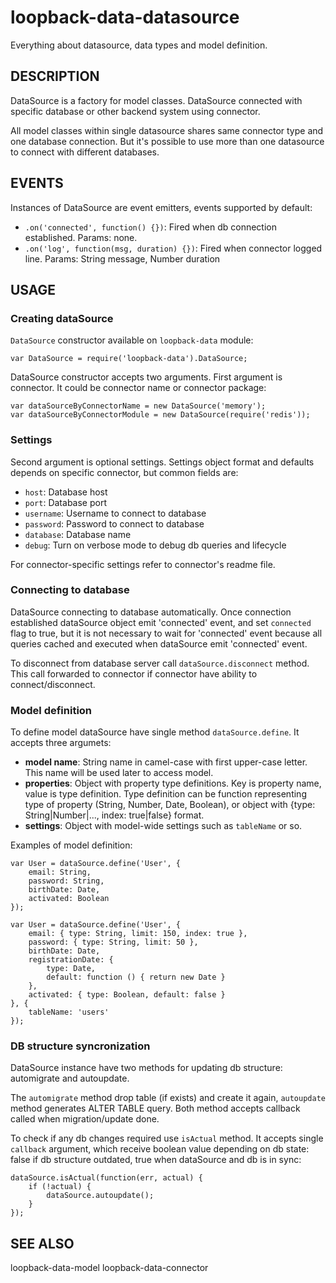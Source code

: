 # loopback-data-datasource

Everything about datasource, data types and model definition.

## DESCRIPTION

DataSource is a factory for model classes. DataSource connected with specific database or other
backend system using connector.

All model classes within single datasource shares same connector type and one database
connection. But it's possible to use more than one datasource to connect with
different databases.

## EVENTS

Instances of DataSource are event emitters, events supported by default:

* `.on('connected', function() {})`:
  Fired when db connection established. Params: none.
* `.on('log', function(msg, duration) {})`:
  Fired when connector logged line. Params: String message, Number duration

## USAGE

### Creating dataSource

`DataSource` constructor available on `loopback-data` module:

    var DataSource = require('loopback-data').DataSource;

DataSource constructor accepts two arguments. First argument is connector. It could be
connector name or connector package:

    var dataSourceByConnectorName = new DataSource('memory');
    var dataSourceByConnectorModule = new DataSource(require('redis'));

### Settings

Second argument is optional settings. Settings object format and defaults
depends on specific connector, but common fields are:

* `host`:
Database host
* `port`:
Database port
* `username`:
Username to connect to database
* `password`:
Password to connect to database
* `database`:
Database name
* `debug`:
Turn on verbose mode to debug db queries and lifecycle

For connector-specific settings refer to connector's readme file.

### Connecting to database

DataSource connecting to database automatically. Once connection established dataSource
object emit 'connected' event, and set `connected` flag to true, but it is not
necessary to wait for 'connected' event because all queries cached and executed
when dataSource emit 'connected' event.

To disconnect from database server call `dataSource.disconnect` method. This call
forwarded to connector if connector have ability to connect/disconnect.

### Model definition

To define model dataSource have single method `dataSource.define`. It accepts three
argumets:

* **model name**:
  String name in camel-case with first upper-case letter. This name will be used
  later to access model.
* **properties**:
  Object with property type definitions. Key is property name, value is type
  definition. Type definition can be function representing type of property
  (String, Number, Date, Boolean), or object with {type: String|Number|...,
  index: true|false} format.
* **settings**:
  Object with model-wide settings such as `tableName` or so.

Examples of model definition:

    var User = dataSource.define('User', {
        email: String,
        password: String,
        birthDate: Date,
        activated: Boolean
    });

    var User = dataSource.define('User', {
        email: { type: String, limit: 150, index: true },
        password: { type: String, limit: 50 },
        birthDate: Date,
        registrationDate: {
            type: Date,
            default: function () { return new Date }
        },
        activated: { type: Boolean, default: false }
    }, {
        tableName: 'users'
    });

### DB structure syncronization

DataSource instance have two methods for updating db structure: automigrate and
autoupdate.

The `automigrate` method drop table (if exists) and create it again,
`autoupdate` method generates ALTER TABLE query. Both method accepts callback
called when migration/update done.

To check if any db changes required use `isActual` method. It accepts single
`callback` argument, which receive boolean value depending on db state: false if
db structure outdated, true when dataSource and db is in sync:

    dataSource.isActual(function(err, actual) {
        if (!actual) {
            dataSource.autoupdate();
        }
    });

## SEE ALSO

loopback-data-model
loopback-data-connector
